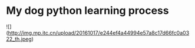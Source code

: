 # My dog python learning process
![]
(http://img.mp.itc.cn/upload/20161017/e244ef4a44994e57a8c17d66fc0a0322_th.jpeg)
